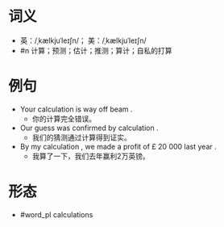 # 词义
- 英：/ˌkælkjuˈleɪʃn/； 美：/ˌkælkjuˈleɪʃn/
- #n 计算；预测；估计；推测；算计；自私的打算
# 例句
- Your calculation is way off beam .
	- 你的计算完全错误。
- Our guess was confirmed by calculation .
	- 我们的猜测通过计算得到证实。
- By my calculation , we made a profit of £ 20 000 last year .
	- 我算了一下，我们去年赢利2万英镑。
# 形态
- #word_pl calculations
